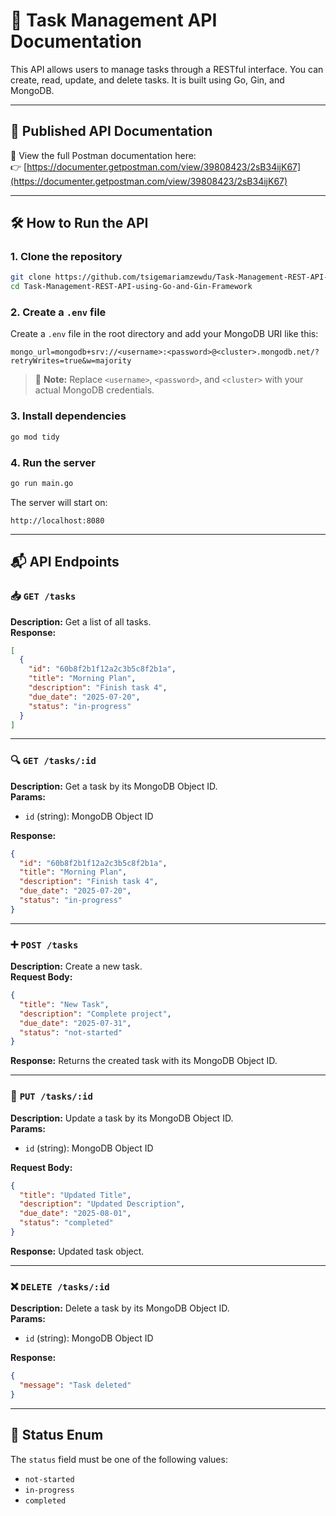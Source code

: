 # 📘 Task Management API Documentation

This API allows users to manage tasks through a RESTful interface. You can create, read, update, and delete tasks. It is built using Go, Gin, and MongoDB.

---

## 🔗 Published API Documentation

📄 View the full Postman documentation here:  
👉 [https://documenter.getpostman.com/view/39808423/2sB34ijK67](https://documenter.getpostman.com/view/39808423/2sB34ijK67)

---

## 🛠️ How to Run the API

### 1. **Clone the repository**

```bash
git clone https://github.com/tsigemariamzewdu/Task-Management-REST-API-using-Go-and-Gin-Framework
cd Task-Management-REST-API-using-Go-and-Gin-Framework
```

### 2. **Create a `.env` file**

Create a `.env` file in the root directory and add your MongoDB URI like this:

```env
mongo_url=mongodb+srv://<username>:<password>@<cluster>.mongodb.net/?retryWrites=true&w=majority
```

> 🔐 **Note:** Replace `<username>`, `<password>`, and `<cluster>` with your actual MongoDB credentials.

### 3. **Install dependencies**

```bash
go mod tidy
```

### 4. **Run the server**

```bash
go run main.go
```

The server will start on:

```
http://localhost:8080
```

---

## 📬 API Endpoints

### 📥 `GET /tasks`

**Description:** Get a list of all tasks.  
**Response:**

```json
[
  {
    "id": "60b8f2b1f12a2c3b5c8f2b1a",
    "title": "Morning Plan",
    "description": "Finish task 4",
    "due_date": "2025-07-20",
    "status": "in-progress"
  }
]
```

---

### 🔍 `GET /tasks/:id`

**Description:** Get a task by its MongoDB Object ID.  
**Params:**

* `id` (string): MongoDB Object ID  

**Response:**

```json
{
  "id": "60b8f2b1f12a2c3b5c8f2b1a",
  "title": "Morning Plan",
  "description": "Finish task 4",
  "due_date": "2025-07-20",
  "status": "in-progress"
}
```

---

### ➕ `POST /tasks`

**Description:** Create a new task.  
**Request Body:**

```json
{
  "title": "New Task",
  "description": "Complete project",
  "due_date": "2025-07-31",
  "status": "not-started"
}
```

**Response:** Returns the created task with its MongoDB Object ID.

---

### 🔄 `PUT /tasks/:id`

**Description:** Update a task by its MongoDB Object ID.  
**Params:**

* `id` (string): MongoDB Object ID  

**Request Body:**

```json
{
  "title": "Updated Title",
  "description": "Updated Description",
  "due_date": "2025-08-01",
  "status": "completed"
}
```

**Response:** Updated task object.

---

### ❌ `DELETE /tasks/:id`

**Description:** Delete a task by its MongoDB Object ID.  
**Params:**

* `id` (string): MongoDB Object ID  

**Response:**

```json
{
  "message": "Task deleted"
}
```

---

## 📎 Status Enum

The `status` field must be one of the following values:

* `not-started`
* `in-progress`
* `completed`


